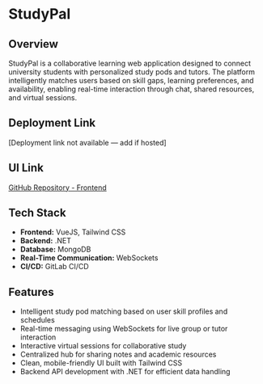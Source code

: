 # StudyPal

## Overview

StudyPal is a collaborative learning web application designed to connect university students with personalized study pods and tutors. The platform intelligently matches users based on skill gaps, learning preferences, and availability, enabling real-time interaction through chat, shared resources, and virtual sessions.

## Deployment Link  
[Deployment link not available — add if hosted]

## UI Link  
[GitHub Repository - Frontend](https://github.com/Bghevariya07/StudyPal)

## Tech Stack

- **Frontend:** VueJS, Tailwind CSS  
- **Backend:** .NET  
- **Database:** MongoDB  
- **Real-Time Communication:** WebSockets  
- **CI/CD:** GitLab CI/CD  

## Features

- Intelligent study pod matching based on user skill profiles and schedules  
- Real-time messaging using WebSockets for live group or tutor interaction  
- Interactive virtual sessions for collaborative study  
- Centralized hub for sharing notes and academic resources  
- Clean, mobile-friendly UI built with Tailwind CSS  
- Backend API development with .NET for efficient data handling
